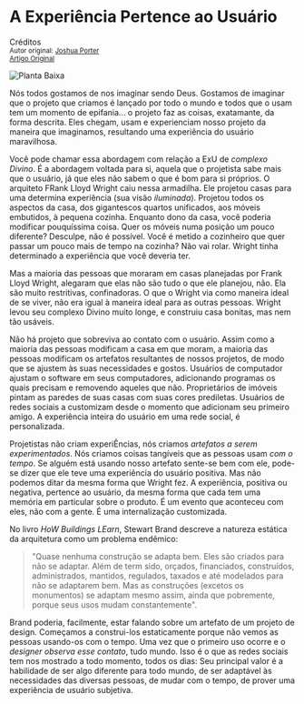 A Experiência Pertence ao Usuário
=====================
Créditos<br/>
<small>Autor original: [Joshua Porter](http://52weeksofux.com/)<br/>[Artigo Original](http://52weeksofux.com/post/513417140/the-experience-belongs-to-the-user)</small>

![Planta Baixa](http://media.tumblr.com/tumblr_l0pzdiOoVR1qz8ohs.gif "Planta Baixa")

Nós todos gostamos de nos imaginar sendo Deus. Gostamos de imaginar que o projeto que criamos é lançado por todo o mundo e todos que o usam tem um momento de epifania... o projeto faz as coisas, exatamante, da forma descrita. Eles chegam, usam e experienciam nosso projeto da maneira que imaginamos, resultando uma experiência do usuário maravilhosa.

Você pode chamar essa abordagem com relação a ExU de *complexo Divino*. É a abordagem voltada para si, aquela que o projetista sabe mais que o usuário, já que eles não sabem o que é bom para si próprios. O arquiteto FRank Lloyd Wright caiu nessa armadilha. Ele projetou casas para uma determina experiência (sua visão *iluminada*). Projetou todos os aspectos da casa, dos gigantescos quartos unificados, aos móveis embutidos, à pequena cozinha. Enquanto dono da casa, você poderia modificar pouquíssima coisa. Quer os móveis numa posição um pouco diferente? Desculpe, não é possível. Você é metido a cozinheiro que quer passar um pouco mais de tempo na cozinha? Não vai rolar. Wright tinha determinado a experiência que você deveria ter.

Mas a maioria das pessoas que moraram em casas planejadas por Frank Lloyd Wright, alegaram que elas não são tudo o que ele planejou, não. Ela são muito restritivas, confinadoras. O que o Wright via como maneira ideal de se viver, não era igual à maneira ideal para as outras pessoas. Wright levou seu complexo Divino muito longe, e construiu casa bonitas, mas nem tão usáveis.

Não há projeto que sobreviva ao contato com o usuário. Assim como a maioria das pessoas modificam a casa em que moram, a maioria das pessoas modificam os artefatos resultantes de nossos projetos, de modo que se ajustem às suas necessidades e gostos. Usuários de computador ajustam o software em seus computadores, adicionando programas os quais precisam e removendo aqueles que não. Proprietários de imóveis pintam as paredes de suas casas com suas cores prediletas. Usuários de redes sociais a customizam desde o momento que adicionam seu primeiro amigo. A experiência inteira do usuário em uma rede social, é personalizada.

Projetistas não criam experiÊncias, nós criamos *artefatos a serem experimentados*. Nós criamos coisas tangíveis que as pessoas usam *com o tempo*. Se alguém está usando nosso artefato sente-se bem com ele, pode-se dizer que ele teve uma experiência do usuário positiva. Mas não podemos ditar da mesma forma que Wright fez. A experiência, positiva ou negativa, pertence ao usuário, da mesma forma que cada tem uma memória em particular sobre o produto. É um evento que aconteceu com eles, não com a gente. É uma internalização customizada.

No livro *HoW Buildings LEarn*, Stewart Brand descreve a natureza estática da arquitetura como um problema endêmico:

> "Quase nenhuma construção se adapta bem. Eles são criados para não se adaptar. Além de term sido, orçados, financiados, construídos, administrados, mantidos, regulados, taxados e até modelados para não se adaptarem bem. Mas as construções (excetos os monumentos) se adaptam mesmo assim, ainda que pobremente, porque seus usos mudam constantemente".

Brand poderia, facilmente, estar falando sobre um artefato de um projeto de design. Começamos a construi-los estaticamente porque não vemos as pessoas usando-os com o tempo. Uma vez que o primeiro uso ocorre e o *designer observa esse contato*, tudo mundo. Isso é o que as redes sociais tem nos mostrado a todo momento, todos os dias: Seu principal valor é a habilidade de ser algo diferente para todo mundo, de ser adaptável às necessidades das diversas pessoas, de mudar com o tempo, de prover uma experiência de usuário subjetiva.
